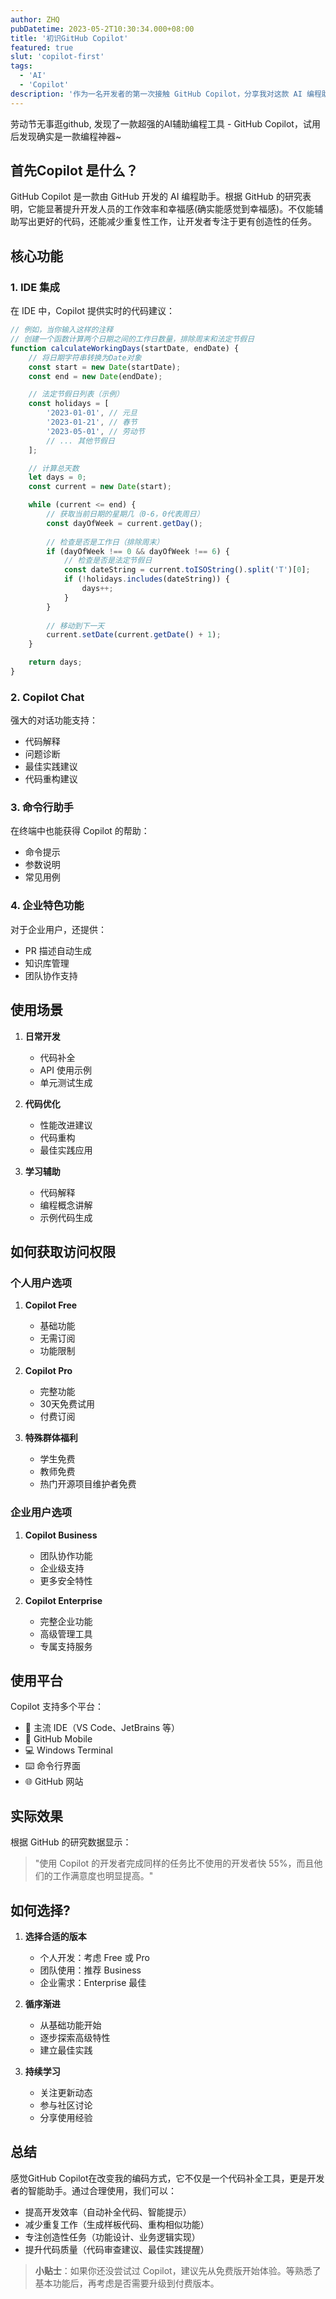 ```yaml
---
author: ZHQ
pubDatetime: 2023-05-2T10:30:34.000+08:00
title: '初识GitHub Copilot'
featured: true
slut: 'copilot-first'
tags:
  - 'AI'
  - 'Copilot'
description: '作为一名开发者的第一次接触 GitHub Copilot，分享我对这款 AI 编程助手的初步认识和使用体验。'
---
```


劳动节无事逛github, 发现了一款超强的AI辅助编程工具 - GitHub Copilot，试用后发现确实是一款编程神器~

## 首先Copilot 是什么？

GitHub Copilot 是一款由 GitHub 开发的 AI 编程助手。根据 GitHub 的研究表明，它能显著提升开发人员的工作效率和幸福感(确实能感觉到幸福感)。不仅能辅助写出更好的代码，还能减少重复性工作，让开发者专注于更有创造性的任务。

## 核心功能

### 1. IDE 集成

在 IDE 中，Copilot 提供实时的代码建议：

```javascript
// 例如，当你输入这样的注释
// 创建一个函数计算两个日期之间的工作日数量，排除周末和法定节假日
function calculateWorkingDays(startDate, endDate) {
    // 将日期字符串转换为Date对象
    const start = new Date(startDate);
    const end = new Date(endDate);

    // 法定节假日列表（示例）
    const holidays = [
        '2023-01-01', // 元旦
        '2023-01-21', // 春节
        '2023-05-01', // 劳动节
        // ... 其他节假日
    ];

    // 计算总天数
    let days = 0;
    const current = new Date(start);

    while (current <= end) {
        // 获取当前日期的星期几（0-6，0代表周日）
        const dayOfWeek = current.getDay();
        
        // 检查是否是工作日（排除周末）
        if (dayOfWeek !== 0 && dayOfWeek !== 6) {
            // 检查是否是法定节假日
            const dateString = current.toISOString().split('T')[0];
            if (!holidays.includes(dateString)) {
                days++;
            }
        }
        
        // 移动到下一天
        current.setDate(current.getDate() + 1);
    }

    return days;
}
```

### 2. Copilot Chat

强大的对话功能支持：
- 代码解释
- 问题诊断
- 最佳实践建议
- 代码重构建议

### 3. 命令行助手

在终端中也能获得 Copilot 的帮助：
- 命令提示
- 参数说明
- 常见用例

### 4. 企业特色功能

对于企业用户，还提供：
- PR 描述自动生成
- 知识库管理
- 团队协作支持

## 使用场景

1. **日常开发**
   - 代码补全
   - API 使用示例
   - 单元测试生成

2. **代码优化**
   - 性能改进建议
   - 代码重构
   - 最佳实践应用

3. **学习辅助**
   - 代码解释
   - 编程概念讲解
   - 示例代码生成

## 如何获取访问权限

### 个人用户选项

1. **Copilot Free**
   - 基础功能
   - 无需订阅
   - 功能限制

2. **Copilot Pro**
   - 完整功能
   - 30天免费试用
   - 付费订阅

3. **特殊群体福利**
   - 学生免费
   - 教师免费
   - 热门开源项目维护者免费

### 企业用户选项

1. **Copilot Business**
   - 团队协作功能
   - 企业级支持
   - 更多安全特性

2. **Copilot Enterprise**
   - 完整企业功能
   - 高级管理工具
   - 专属支持服务

## 使用平台

Copilot 支持多个平台：

- 📝 主流 IDE（VS Code、JetBrains 等）
- 📱 GitHub Mobile
- 💻 Windows Terminal
- ⌨️ 命令行界面
- 🌐 GitHub 网站

## 实际效果

根据 GitHub 的研究数据显示：

> "使用 Copilot 的开发者完成同样的任务比不使用的开发者快 55%，而且他们的工作满意度也明显提高。"

## 如何选择?

1. **选择合适的版本**
   - 个人开发：考虑 Free 或 Pro
   - 团队使用：推荐 Business
   - 企业需求：Enterprise 最佳

2. **循序渐进**
   - 从基础功能开始
   - 逐步探索高级特性
   - 建立最佳实践

3. **持续学习**
   - 关注更新动态
   - 参与社区讨论
   - 分享使用经验

## 总结

感觉GitHub Copilot在改变我的编码方式，它不仅是一个代码补全工具，更是开发者的智能助手。通过合理使用，我们可以：
- 提高开发效率（自动补全代码、智能提示）
- 减少重复工作（生成样板代码、重构相似功能）
- 专注创造性任务（功能设计、业务逻辑实现）
- 提升代码质量（代码审查建议、最佳实践提醒）

> **小贴士**：如果你还没尝试过 Copilot，建议先从免费版开始体验。等熟悉了基本功能后，再考虑是否需要升级到付费版本。